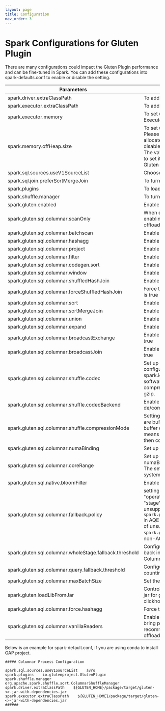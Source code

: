 ```yaml
---
layout: page
title: Configuration
nav_order: 3
---
```


# Spark Configurations for Gluten Plugin

There are many configurations could impact the Gluten Plugin performance and can be fine-tuned in Spark.
You can add these configurations into spark-defaults.conf to enable or disable the setting.

| Parameters                                              | Description                                                                                                                                                                                                                                                                                                                                                                                                                                          | Recommend Setting                                    |
|---------------------------------------------------------|------------------------------------------------------------------------------------------------------------------------------------------------------------------------------------------------------------------------------------------------------------------------------------------------------------------------------------------------------------------------------------------------------------------------------------------------------|------------------------------------------------------|
| spark.driver.extraClassPath                             | To add Gluten Plugin jar file in Spark Driver                                                                                                                                                                                                                                                                                                                                                                                                        | /path/to/jar_file                                    |
| spark.executor.extraClassPath                           | To add Gluten Plugin jar file in Spark Executor                                                                                                                                                                                                                                                                                                                                                                                                      | /path/to/jar_file                                    |
| spark.executor.memory                                   | To set up how much memory to be used for Spark Executor.                                                                                                                                                                                                                                                                                                                                                                                             |                                                      |
| spark.memory.offHeap.size                               | To set up how much memory to be used for Java OffHeap.<br /> Please notice Gluten Plugin will leverage this setting to allocate memory space for native usage even offHeap is disabled. <br /> The value is based on your system and it is recommended to set it larger if you are facing Out of Memory issue in Gluten Plugin                                                                                                                       | 30G                                                  |
| spark.sql.sources.useV1SourceList                       | Choose to use V1 source                                                                                                                                                                                                                                                                                                                                                                                                                              | avro                                                 |
| spark.sql.join.preferSortMergeJoin                      | To turn off preferSortMergeJoin in Spark                                                                                                                                                                                                                                                                                                                                                                                                             | false                                                |
| spark.plugins                                           | To load Gluten's components by Spark's plug-in loader                                                                                                                                                                                                                                                                                                                                                                                                | com.intel.oap.GlutenPlugin                           |
| spark.shuffle.manager                                   | To turn on Gluten Columnar Shuffle Plugin                                                                                                                                                                                                                                                                                                                                                                                                            | org.apache.spark.shuffle.sort.ColumnarShuffleManager |
| spark.gluten.enabled                                    | Enable Gluten, default is true                                                                                                                                                                                                                                                                                                                                                                                                                       | true                                                 |
| spark.gluten.sql.columnar.scanOnly                      | When enabled, this config will overwrite all other operators' enabling, and only Scan and Filter pushdown will be offloaded to native.                                                                                                                                                                                                                                                                                                               | false                                                |
| spark.gluten.sql.columnar.batchscan                     | Enable or Disable Columnar BatchScan, default is true                                                                                                                                                                                                                                                                                                                                                                                                | true                                                 |
| spark.gluten.sql.columnar.hashagg                       | Enable or Disable Columnar Hash Aggregate, default is true                                                                                                                                                                                                                                                                                                                                                                                           | true                                                 |
| spark.gluten.sql.columnar.project                       | Enable or Disable Columnar Project, default is true                                                                                                                                                                                                                                                                                                                                                                                                  | true                                                 |
| spark.gluten.sql.columnar.filter                        | Enable or Disable Columnar Filter, default is true                                                                                                                                                                                                                                                                                                                                                                                                   | true                                                 |
| spark.gluten.sql.columnar.codegen.sort                  | Enable or Disable Columnar Sort, default is true                                                                                                                                                                                                                                                                                                                                                                                                     | true                                                 |
| spark.gluten.sql.columnar.window                        | Enable or Disable Columnar Window, default is true                                                                                                                                                                                                                                                                                                                                                                                                   | true                                                 |
| spark.gluten.sql.columnar.shuffledHashJoin              | Enable or Disable ShuffledHashJoin, default is true                                                                                                                                                                                                                                                                                                                                                                                                  | true                                                 |
| spark.gluten.sql.columnar.forceShuffledHashJoin         | Force to use ShuffledHashJoin over SortMergeJoin, default is true                                                                                                                                                                                                                                                                                                                                                                                    | true                                                 |
| spark.gluten.sql.columnar.sort                          | Enable or Disable Columnar Sort, default is true                                                                                                                                                                                                                                                                                                                                                                                                     | true                                                 |
| spark.gluten.sql.columnar.sortMergeJoin                 | Enable or Disable Columnar Sort Merge Join, default is true                                                                                                                                                                                                                                                                                                                                                                                          | true                                                 |
| spark.gluten.sql.columnar.union                         | Enable or Disable Columnar Union, default is true                                                                                                                                                                                                                                                                                                                                                                                                    | true                                                 |
| spark.gluten.sql.columnar.expand                        | Enable or Disable Columnar Expand, default is true                                                                                                                                                                                                                                                                                                                                                                                                   | true                                                 |
| spark.gluten.sql.columnar.broadcastExchange             | Enable or Disable Columnar Broadcast Exchange, default is true                                                                                                                                                                                                                                                                                                                                                                                       | true                                                 |
| spark.gluten.sql.columnar.broadcastJoin                 | Enable or Disable Columnar BroadcastHashJoin, default is true                                                                                                                                                                                                                                                                                                                                                                                        | true                                                 |
| spark.gluten.sql.columnar.shuffle.codec                 | Set up the codec to be used for Columnar Shuffle. If this configuration is not set, will check the value of spark.io.compression.codec. By default, Gluten use software compression. Valid options for software compression are lz4, zstd. Valid options for QAT and IAA is gzip.                                                                                                                                                                    | lz4                                                  |
| spark.gluten.sql.columnar.shuffle.codecBackend          | Enable using hardware accelerators for shuffle de/compression. Valid options are QAT and IAA.                                                                                                                                                                                                                                                                                                                                                        |                                                      |
| spark.gluten.sql.columnar.shuffle.compressionMode          | Setting different compression mode in shuffle, Valid options are buffer and rowvector, buffer means compress each buffer of RowVector to pre allocated big buffer, rowvector means to copy the buffers of RowVector to a big buffer, and then compress the buffer.                                                                                                                                                                                                                                                                                                                                                        | buffer                                                 |
| spark.gluten.sql.columnar.numaBinding                   | Set up NUMABinding, default is false                                                                                                                                                                                                                                                                                                                                                                                                                 | true                                                 |
| spark.gluten.sql.columnar.coreRange                     | Set up the core range for NUMABinding, only works when numaBinding set to true. <br /> The setting is based on the number of cores in your system. Use 72 cores as an example.                                                                                                                                                                                                                                                                       | 0-17,36-53 &#124;18-35,54-71                         |
| spark.gluten.sql.native.bloomFilter                     | Enable or Disable native runtime bloom filter.                                                                                                                                                                                                                                                                                                                                                                                                       | true                                                 |
| spark.gluten.sql.columnar.fallback.policy               | setting different fallback policies. The options are: "operator" -> fallback on each operator if not supported. "stage" -> fallback on each stage if the number of unsupported operator/expressions in that stage >= `spark.gluten.sql.columnar.wholeStage.fallback.threshold` in AQE env . "query" -> fallback whole query if the number of unsupported operator/expressions >= `spark.gluten.sql.columnar.query.fallback.threshold` in non-AQE env | "operator"                                           |
| spark.gluten.sql.columnar.wholeStage.fallback.threshold | Configure the threshold for whether whole stage will fall back in AQE supported case by counting the number of ColumnarToRow & vanilla leaf node                                                                                                                                                                                                                                                                                                     | \>= 3                                                |
| spark.gluten.sql.columnar.query.fallback.threshold      | Configure the threshold for whether query will fall back by counting the number of ColumnarToRow & vanilla leaf node                                                                                                                                                                                                                                                                                                                                 | \>= 1                                                |
| spark.gluten.sql.columnar.maxBatchSize                  | Set the number of rows for the output batch                                                                                                                                                                                                                                                                                                                                                                                                          | 4096                                                 |
| spark.gluten.loadLibFromJar                             | Controls whether to load dynamic link library from a packed jar for gluten/cpp. Not applicable to static build and clickhouse backend.                                                                                                                                                                                                                                                                                                               | false                                                |
| spark.gluten.sql.columnar.force.hashagg                 | Force to use hash agg to replace sort agg.                                                                                                                                                                                                                                                                                                                                                                                                           | true                                                 |
| spark.gluten.sql.columnar.vanillaReaders                | Enable vanilla spark's vectorized reader. Please note it may bring perf. overhead due to extra data transition. We recommend to disable it if most queries can be fully offloaded to gluten.                                                                                                                                                                                                                                                         | false                                                |

Below is an example for spark-default.conf, if you are using conda to install OAP project.

```
##### Columnar Process Configuration

spark.sql.sources.useV1SourceList    avro
spark.plugins    io.glutenproject.GlutenPlugin
spark.shuffle.manager    org.apache.spark.shuffle.sort.ColumnarShuffleManager
spark.driver.extraClassPath    ${GLUTEN_HOME}/package/target/gluten-<>-jar-with-dependencies.jar
spark.executor.extraClassPath    ${GLUTEN_HOME}/package/target/gluten-<>-jar-with-dependencies.jar
######
```
